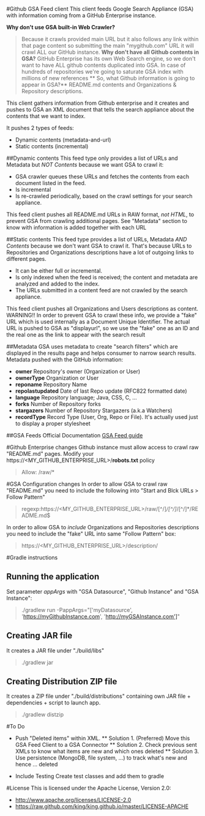 #Github GSA Feed client
This client feeds Google Search Appliance (GSA) with information coming from a GitHub Enterprise instance.

**Why don't use GSA built-in Web Crawler?**
> Because it crawls provided main URL but it also follows any link within that page content so submitting the main "mygithub.com" URL it will crawl ALL our GitHub instance.
**Why don't have all Github contents in GSA?**
> GitHub Enterprise has its own Web Search engine, so we don't want to have ALL github contents duplicated into GSA.
> In case of hundreds of repositories we're going to saturate GSA index with millions of new references 
** So, what Github information is going to appear in GSA?**
> README.md contents and Organizations & Repository descriptions.


This client gathers information from Github enterprise and it creates and pushes to GSA an XML document that tells the search appliance about the contents that we want to index.

It pushes 2 types of feeds:
* Dynamic contents (metadata-and-url)
* Static contents (incremental)

##Dynamic contents
This feed type only provides a list of URLs and Metadata but _NOT Contents_ because we want GSA to crawl it:
* GSA crawler queues these URLs and fetches the contents from each document listed in the feed.
* Is incremental
* Is re-crawled periodically, based on the crawl settings for your search appliance.

This feed client pushes all README.md URLs in RAW format, _not HTML_, to prevent GSA from crawling additional pages.
See "Metadata" section to know with information is added together with each URL

##Static contents
This feed type provides a list of URLs, Metadata _AND Contents_ because we don't want GSA to crawl it.
That's because URLs to Repositories and Organizations descriptions have a lot of outgoing links to different pages.
* It can be either full or incremental.
* Is only indexed when the feed is received; the content and metadata are analyzed and added to the index. 
* The URLs submitted in a content feed are not crawled by the search appliance. 

This feed client pushes all Organizations and Users descriptions as content.
WARNING!! In order to prevent GSA to crawl these info, we provide a "fake" URL which is used internally as a Document Unique Identifier. 
The actual URL is pushed to GSA as "displayurl", so we use the "fake" one as an ID and the real one as the link to appear with the search result

##Metadata
GSA uses metadata to create "search filters" which are displayed in the results page and helps consumer to narrow search results.
Metadata pushed with the GitHub information:
* **owner**             Repository's owner (Organization or User)
* **ownerType**         Organization or User
* **reponame**          Repository Name
* **repolastupdated**   Date of last Repo update (RFC822 formatted date)
* **language**          Repository language; Java, CSS, C, ...
* **forks**             Number of Repository forks
* **stargazers**        Number of Repository Stargazers (a.k.a Watchers)
* **recordType**        Record Type (User, Org, Repo or File). It's actually used just to display a proper stylesheet

##GSA Feeds Official Documentation
[GSA Feed guide](https://www.google.com/support/enterprise/static/gsa/docs/admin/70/gsa_doc_set/feedsguide/feedsguide.html#1074230)

#Github Enterprise changes
Github instance must allow access to crawl raw "README.md" pages.
Modify your https://<MY_GITHUB_ENTERPRISE_URL>/**robots.txt** policy
> Allow: /raw/*


#GSA Configuration changes
In order to allow GSA to crawl raw "README.md" you need to include the following into "Start and Blck URLs > Follow Pattern"
> regexp:https://<MY_GITHUB_ENTERPRISE_URL>/raw/[^/]*/[^/]*/[^/]*/README.md$

In order to allow GSA to _include_ Organizations and Repositories descriptions you need to include the "fake" URL into same "Follow Pattern" box:
> https://<MY_GITHUB_ENTERPRISE_URL>/description/

#Gradle instructions
## Running the application
Set parameter _appArgs_ with "GSA Datasource", "Github Instance" and "GSA Instance": 
> ./gradlew run -PappArgs="['myDatasource', 'https://myGithubInstance.com', 'http://myGSAInstance.com']"

## Creating JAR file
It creates a JAR file under "./build/libs"
> ./gradlew jar

## Creating Distribution ZIP file
It creates a ZIP file under "./build/distributions" containing own JAR file + dependencies + script to launch app.
> ./gradlew distzip


#To Do
* Push "Deleted items" within XML. 
** Solution 1. (Preferred) Move this GSA Feed Client to a GSA Connector 
** Solution 2. Check previous sent XMLs to know what items are new and which ones deleted
** Solution 3. Use persistence (MongoDB, file system, ...) to track what's new and hence ... deleted

* Include Testing
Create test classes and add them to gradle


#License
This is licensed under the Apache License, Version 2.0: 
* http://www.apache.org/licenses/LICENSE-2.0
* https://raw.github.com/king/king.github.io/master/LICENSE-APACHE
